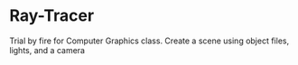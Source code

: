 # Ray-Tracer
Trial by fire for Computer Graphics class. Create a scene using object files, lights, and a camera
